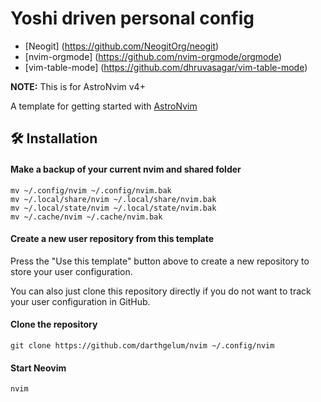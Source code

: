 # Yoshi driven personal config

- [Neogit] (https://github.com/NeogitOrg/neogit)
- [nvim-orgmode] (https://github.com/nvim-orgmode/orgmode)
- [vim-table-mode] (https://github.com/dhruvasagar/vim-table-mode)

**NOTE:** This is for AstroNvim v4+

A template for getting started with [AstroNvim](https://github.com/AstroNvim/AstroNvim)

## 🛠️ Installation

#### Make a backup of your current nvim and shared folder

```shell
mv ~/.config/nvim ~/.config/nvim.bak
mv ~/.local/share/nvim ~/.local/share/nvim.bak
mv ~/.local/state/nvim ~/.local/state/nvim.bak
mv ~/.cache/nvim ~/.cache/nvim.bak
```

#### Create a new user repository from this template

Press the "Use this template" button above to create a new repository to store your user configuration.

You can also just clone this repository directly if you do not want to track your user configuration in GitHub.

#### Clone the repository

```shell
git clone https://github.com/darthgelum/nvim ~/.config/nvim
```

#### Start Neovim

```shell
nvim
```
